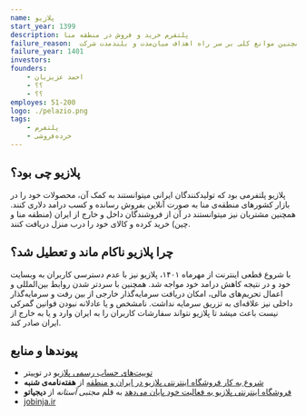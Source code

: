 ```yaml
---
name: پلازیو
start_year: 1399
description: پلتفرم خرید و فروش در منطقه منا 
failure_reason:  محدودیت‌های اینترنتی، بسته بودن راه‌های جذب سرمایه‌گذاری، موانع و آماده نبودن زیرساخت های گمرکات و همچنین موانع کلی بر سر راه اهداف میان‌مدت و بلندمدت شرکت
failure_year: 1401
investors: 
founders:
    - احمد عزیزیان
    - ؟؟
    - ؟؟
employes: 51-200
logo: ./pelazio.png
tags:
    - پلتفرم
    - خرده‌فروشی
---
```

## پلازیو چی بود؟
پلازیو پلتفرمی بود که تولیدکنندگان ایرانی میتوانستند به کمک آن، محصولات خود را در بازار کشورهای منطقه‌ی منا به صورت آنلاین بفروش رسانده و کسب درامد دلاری کنند.
همچنین مشتریان نیز میتوانستند در آن از فروشندگان داخل و خارج از ایران (منطقه منا و چین) خرید کرده و کالای خود را درب منزل دریافت کنند.

## چرا پلازیو ناکام ماند و تعطیل شد؟
با شروع قطعی اینترنت از مهرماه ۱۴۰۱، پلازیو نیز با عدم دسترسی کاربران به وبسایت خود و در نتیجه کاهش درامد خود مواجه شد.
همچنین با سردتر شدن روابط بین‌المللی و اعمال تحریم‌های مالی، امکان دریافت سرمایه‌گذار خارجی از بین رفت و سرمایه‌گذار داخلی نیز علاقه‌ای به تزریق سرمایه نداشت.
نامشخص و یا عادلانه نبودن قوانین گمرکی نیست باعث میشد تا پلازیو نتواند سفارشات کاربران را به ایران وارد و یا به خارج از ایران صادر کند.

## پیوند‌ها و منابع
* [توییت‌های حساب رسمی پلازیو](https://twitter.com/Pelazio_ir/status/1597885051202859008) در توییتر
* [شروع به کار فروشگاه اینترنتی پلازیو در ایران و منطقه](https://shanbemag.com/start-of-pelazio-online-store/) از **هفته‌نامه‌ی شنبه**
* [فروشگاه اینترنتی پلازیو به فعالیت خود پایان می‌دهد](https://digiato.com/article/2022/11/30/pelazio-closed-announce) به قلم *مجتبی آستانه* از **دیجیاتو** 
* [jobinja.ir](https://jobinja.ir/companies/pelazio/about)